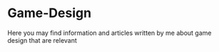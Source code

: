# Game-Design
Here you may find information and articles written by me about game design that are relevant 
